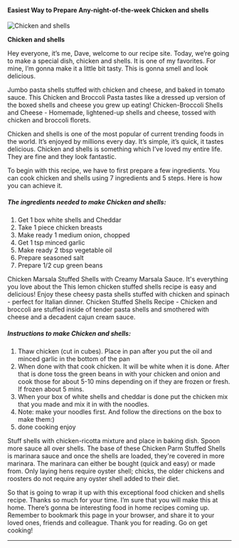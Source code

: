             

#### Easiest Way to Prepare Any-night-of-the-week Chicken and shells

![Chicken and shells](https://img-global.cpcdn.com/recipes/4895785362128896/751x532cq70/chicken-and-shells-recipe-main-photo.jpg)

**Chicken and shells**

Hey everyone, it’s me, Dave, welcome to our recipe site. Today, we’re going to make a special dish, chicken and shells. It is one of my favorites. For mine, I’m gonna make it a little bit tasty. This is gonna smell and look delicious.

Jumbo pasta shells stuffed with chicken and cheese, and baked in tomato sauce. This Chicken and Broccoli Pasta tastes like a dressed up version of the boxed shells and cheese you grew up eating! Chicken-Broccoli Shells and Cheese - Homemade, lightened-up shells and cheese, tossed with chicken and broccoli florets.

Chicken and shells is one of the most popular of current trending foods in the world. It’s enjoyed by millions every day. It’s simple, it’s quick, it tastes delicious. Chicken and shells is something which I’ve loved my entire life. They are fine and they look fantastic.

To begin with this recipe, we have to first prepare a few ingredients. You can cook chicken and shells using 7 ingredients and 5 steps. Here is how you can achieve it.

##### The ingredients needed to make Chicken and shells:

1.  Get 1 box white shells and Cheddar
2.  Take 1 piece chicken breasts
3.  Make ready 1 medium onion, chopped
4.  Get 1 tsp minced garlic
5.  Make ready 2 tbsp vegetable oil
6.  Prepare seasoned salt
7.  Prepare 1/2 cup green beans

Chicken Marsala Stuffed Shells with Creamy Marsala Sauce. It's everything you love about the This lemon chicken stuffed shells recipe is easy and delicious! Enjoy these cheesy pasta shells stuffed with chicken and spinach - perfect for Italian dinner. Chicken Stuffed Shells Recipe - Chicken and broccoli are stuffed inside of tender pasta shells and smothered with cheese and a decadent cajun cream sauce.

##### Instructions to make Chicken and shells:

1.  Thaw chicken (cut in cubes). Place in pan after you put the oil and minced garlic in the bottom of the pan
2.  When done with that cook chicken. It will be white when it is done. After that is done toss the green beans in with your chicken and onion and cook those for about 5-10 mins depending on if they are frozen or fresh. If frozen about 5 mins.
3.  When your box of white shells and cheddar is done put the chicken mix that you made and mix it in with the noodles.
4.  Note: make your noodles first. And follow the directions on the box to make them:)
5.  done cooking enjoy

Stuff shells with chicken-ricotta mixture and place in baking dish. Spoon more sauce all over shells. The base of these Chicken Parm Stuffed Shells is marinara sauce and once the shells are loaded, they're covered in more marinara. The marinara can either be bought (quick and easy) or made from. Only laying hens require oyster shell; chicks, the older chickens and roosters do not require any oyster shell added to their diet.

So that is going to wrap it up with this exceptional food chicken and shells recipe. Thanks so much for your time. I’m sure that you will make this at home. There’s gonna be interesting food in home recipes coming up. Remember to bookmark this page in your browser, and share it to your loved ones, friends and colleague. Thank you for reading. Go on get cooking!

* * *